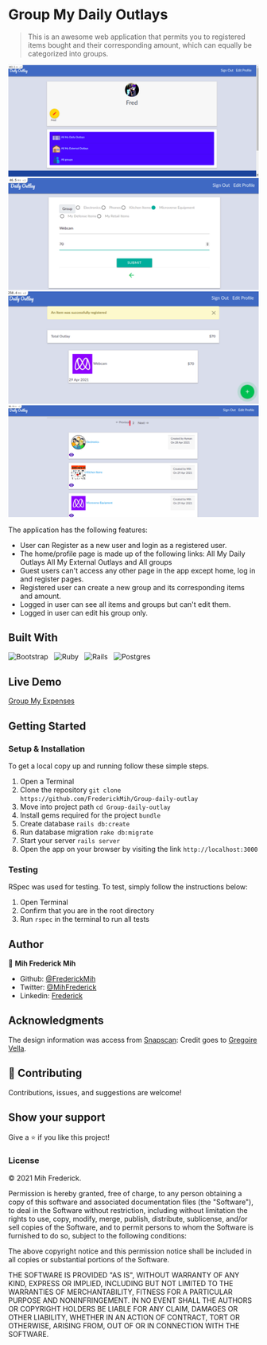 # Group My Daily Outlays

> This is an awesome web application that permits you to registered items bought and their corresponding amount, which can equally be categorized into groups.

![App Screenshot](app/assets/images/screenshot10.png)
![App Screenshot](app/assets/images/screenshot11.png)
![App Screenshot](app/assets/images/screenshot12.png)
![App Screenshot](app/assets/images/screenshot13.png)


The application has the following features:

- User can Register as a new user and login as a registered user.
- The home/profile page is made up of the following links:
    All My Daily Outlays
    All My External Outlays and
    All groups
- Guest users can't access any other page in the app except home, log in and register pages.
- Registered user can create a new group and its corresponding items and amount.
- Logged in user can see all items and groups but can't edit them.
- Logged in user can edit his group only.

## Built With
![Bootstrap](https://img.shields.io/badge/bootstrap%20-%23563D7C.svg?&style=for-the-badge&logo=bootstrap&logoColor=white)&nbsp;&nbsp;
![Ruby](https://img.shields.io/badge/ruby-%23CC342D.svg?&style=for-the-badge&logo=ruby&logoColor=white)&nbsp;&nbsp;
![Rails](https://img.shields.io/badge/rails%20-%23CC0000.svg?&style=for-the-badge&logo=ruby-on-rails&logoColor=white)&nbsp;&nbsp;
![Postgres](https://img.shields.io/badge/postgres-%23316192.svg?&style=for-the-badge&logo=postgresql&logoColor=white)
&nbsp;&nbsp;

## Live Demo

[Group My Expenses](linkhere)

## Getting Started

### Setup & Installation

To get a local copy up and running follow these simple steps.

1. Open a Terminal
2. Clone the repository `git clone https://github.com/FrederickMih/Group-daily-outlay`
3. Move into project path `cd Group-daily-outlay`
4. Install gems required for the project `bundle`
5. Create database `rails db:create`
6. Run database migration `rake db:migrate`
7. Start your server `rails server`
8. Open the app on your browser by visiting the link `http://localhost:3000`

### Testing

RSpec was used for testing. To test, simply follow the instructions below:

1. Open Terminal
2. Confirm that you are in the root directory
3. Run `rspec` in the terminal to run all tests

## Author

👤 **Mih Frederick Mih**

- Github: [@FrederickMih](https://github.com/FrederickMih)
- Twitter: [@MihFrederick](https://twitter.com/MihFrederick)
- Linkedin: [Frederick](https://www.linkedin.com/in/frederick-mih/)

## Acknowledgments

The design information was access from [Snapscan](https://www.behance.net/gallery/19759151/Snapscan-iOs-design-and-branding): Credit goes to [Gregoire Vella](https://www.behance.net/gregoirevella).

## 🤝 Contributing

Contributions, issues, and suggestions are welcome!

## Show your support

Give a ⭐️ if you like this project!

### License

&copy; 2021 Mih Frederick.

Permission is hereby granted, free of charge, to any person obtaining a copy
of this software and associated documentation files (the "Software"), to deal
in the Software without restriction, including without limitation the rights
to use, copy, modify, merge, publish, distribute, sublicense, and/or sell
copies of the Software, and to permit persons to whom the Software is
furnished to do so, subject to the following conditions:

The above copyright notice and this permission notice shall be included in all
copies or substantial portions of the Software.

THE SOFTWARE IS PROVIDED "AS IS", WITHOUT WARRANTY OF ANY KIND, EXPRESS OR
IMPLIED, INCLUDING BUT NOT LIMITED TO THE WARRANTIES OF MERCHANTABILITY,
FITNESS FOR A PARTICULAR PURPOSE AND NONINFRINGEMENT. IN NO EVENT SHALL THE
AUTHORS OR COPYRIGHT HOLDERS BE LIABLE FOR ANY CLAIM, DAMAGES OR OTHER
LIABILITY, WHETHER IN AN ACTION OF CONTRACT, TORT OR OTHERWISE, ARISING FROM,
OUT OF OR IN CONNECTION WITH THE SOFTWARE.